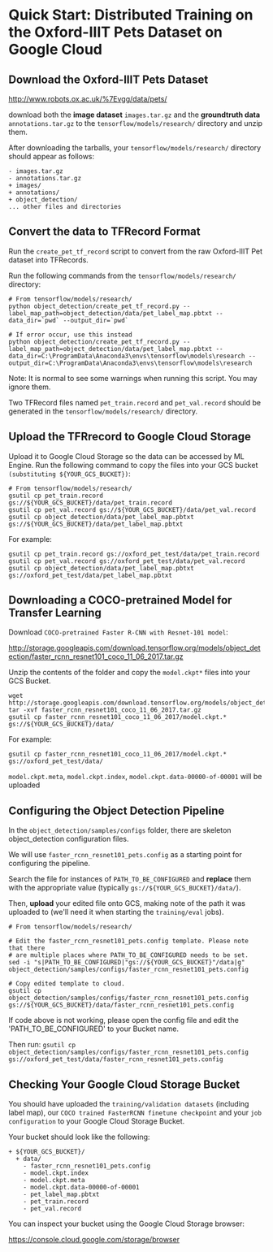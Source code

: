 # Quick Start: Distributed Training on the Oxford-IIIT Pets Dataset on Google Cloud

## Download the Oxford-IIIT Pets Dataset

http://www.robots.ox.ac.uk/%7Evgg/data/pets/

download both the **image dataset** ```images.tar.gz``` and the **groundtruth data** ```annotations.tar.gz``` to the ```tensorflow/models/research/``` directory and unzip them.

After downloading the tarballs, your ```tensorflow/models/research/``` directory should appear as follows:

```
- images.tar.gz
- annotations.tar.gz
+ images/
+ annotations/
+ object_detection/
... other files and directories
```

## Convert the data to TFRecord Format

Run the ```create_pet_tf_record``` script to convert from the raw Oxford-IIIT Pet dataset into TFRecords. 

Run the following commands from the ```tensorflow/models/research/``` directory:

```
# From tensorflow/models/research/
python object_detection/create_pet_tf_record.py --label_map_path=object_detection/data/pet_label_map.pbtxt --data_dir=`pwd` --output_dir=`pwd`

# If error occur, use this instead
python object_detection/create_pet_tf_record.py --label_map_path=object_detection/data/pet_label_map.pbtxt --data_dir=C:\ProgramData\Anaconda3\envs\tensorflow\models\research --output_dir=C:\ProgramData\Anaconda3\envs\tensorflow\models\research
```

Note: It is normal to see some warnings when running this script. You may ignore them.

Two TFRecord files named ```pet_train.record``` and ```pet_val.record``` should be generated in the ```tensorflow/models/research/``` directory.

## Upload the TFRrecord to Google Cloud Storage

Upload it to Google Cloud Storage so the data can be accessed by ML Engine. Run the following command to copy the files into your GCS bucket ```(substituting ${YOUR_GCS_BUCKET})```:

```
# From tensorflow/models/research/
gsutil cp pet_train.record gs://${YOUR_GCS_BUCKET}/data/pet_train.record
gsutil cp pet_val.record gs://${YOUR_GCS_BUCKET}/data/pet_val.record
gsutil cp object_detection/data/pet_label_map.pbtxt gs://${YOUR_GCS_BUCKET}/data/pet_label_map.pbtxt
```

For example:
```
gsutil cp pet_train.record gs://oxford_pet_test/data/pet_train.record
gsutil cp pet_val.record gs://oxford_pet_test/data/pet_val.record
gsutil cp object_detection/data/pet_label_map.pbtxt gs://oxford_pet_test/data/pet_label_map.pbtxt
```

## Downloading a COCO-pretrained Model for Transfer Learning

Download ```COCO-pretrained Faster R-CNN with Resnet-101 model```:

http://storage.googleapis.com/download.tensorflow.org/models/object_detection/faster_rcnn_resnet101_coco_11_06_2017.tar.gz

Unzip the contents of the folder and copy the ```model.ckpt*``` files into your GCS Bucket.

```
wget http://storage.googleapis.com/download.tensorflow.org/models/object_detection/faster_rcnn_resnet101_coco_11_06_2017.tar.gz
tar -xvf faster_rcnn_resnet101_coco_11_06_2017.tar.gz
gsutil cp faster_rcnn_resnet101_coco_11_06_2017/model.ckpt.* gs://${YOUR_GCS_BUCKET}/data/
```

For example:
```
gsutil cp faster_rcnn_resnet101_coco_11_06_2017/model.ckpt.* gs://oxford_pet_test/data/
```

```model.ckpt.meta```, ```model.ckpt.index```, ```model.ckpt.data-00000-of-00001``` will be uploaded

## Configuring the Object Detection Pipeline

In the ```object_detection/samples/configs``` folder, there are skeleton object_detection configuration files. 

We will use ```faster_rcnn_resnet101_pets.config``` as a starting point for configuring the pipeline.

Search the file for instances of ```PATH_TO_BE_CONFIGURED``` and **replace** them with the appropriate value (typically ```gs://${YOUR_GCS_BUCKET}/data/```).

Then, **upload** your edited file onto GCS, making note of the path it was uploaded to (we'll need it when starting the ```training/eval``` jobs).

```
# From tensorflow/models/research/

# Edit the faster_rcnn_resnet101_pets.config template. Please note that there
# are multiple places where PATH_TO_BE_CONFIGURED needs to be set.
sed -i "s|PATH_TO_BE_CONFIGURED|"gs://${YOUR_GCS_BUCKET}"/data|g" object_detection/samples/configs/faster_rcnn_resnet101_pets.config

# Copy edited template to cloud.
gsutil cp object_detection/samples/configs/faster_rcnn_resnet101_pets.config gs://${YOUR_GCS_BUCKET}/data/faster_rcnn_resnet101_pets.config
```

If code above is not working, please open the config file and edit the 'PATH_TO_BE_CONFIGURED' to your Bucket name.

Then run:
```gsutil cp object_detection/samples/configs/faster_rcnn_resnet101_pets.config gs://oxford_pet_test/data/faster_rcnn_resnet101_pets.config```


## Checking Your Google Cloud Storage Bucket

You should have uploaded the ```training/validation datasets``` (including label map), our ```COCO trained FasterRCNN finetune checkpoint``` and your ```job configuration``` to your Google Cloud Storage Bucket. 

Your bucket should look like the following:

```
+ ${YOUR_GCS_BUCKET}/
  + data/
    - faster_rcnn_resnet101_pets.config
    - model.ckpt.index
    - model.ckpt.meta
    - model.ckpt.data-00000-of-00001
    - pet_label_map.pbtxt
    - pet_train.record
    - pet_val.record
```

You can inspect your bucket using the Google Cloud Storage browser:

https://console.cloud.google.com/storage/browser


